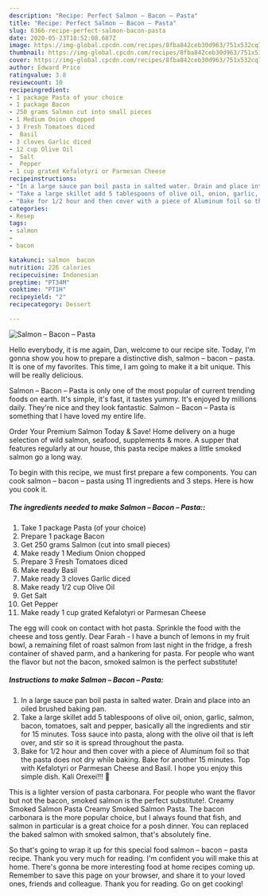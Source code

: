 ```yaml
---
description: "Recipe: Perfect Salmon – Bacon – Pasta"
title: "Recipe: Perfect Salmon – Bacon – Pasta"
slug: 6366-recipe-perfect-salmon-bacon-pasta
date: 2020-05-23T18:52:08.687Z
image: https://img-global.cpcdn.com/recipes/8fba842ceb30d963/751x532cq70/salmon-bacon-pasta-recipe-main-photo.jpg
thumbnail: https://img-global.cpcdn.com/recipes/8fba842ceb30d963/751x532cq70/salmon-bacon-pasta-recipe-main-photo.jpg
cover: https://img-global.cpcdn.com/recipes/8fba842ceb30d963/751x532cq70/salmon-bacon-pasta-recipe-main-photo.jpg
author: Edward Price
ratingvalue: 3.8
reviewcount: 10
recipeingredient:
- 1 package Pasta of your choice
- 1 package Bacon
- 250 grams Salmon cut into small pieces
- 1 Medium Onion chopped
- 3 Fresh Tomatoes diced
-  Basil
- 3 cloves Garlic diced
- 12 cup Olive Oil
-  Salt
-  Pepper
- 1 cup grated Kefalotyri or Parmesan Cheese
recipeinstructions:
- "In a large sauce pan boil pasta in salted water. Drain and place into an oiled brushed baking pan."
- "Take a large skillet add 5 tablespoons of olive oil, onion, garlic, salmon, bacon, tomatoes, salt and pepper, basically all the ingredients and stir for 15 minutes. Toss sauce into pasta, along with the olive oil that is left over, and stir so it is spread throughout the pasta."
- "Bake for 1/2 hour and then cover with a piece of Aluminum foil so that the pasta does not dry while baking. Bake for another 15 minutes. Top with Kefalotyri or Parmesan Cheese and Basil. I hope you enjoy this simple dish. Kali Orexei!!! 🙂"
categories:
- Resep
tags:
- salmon
- 
- bacon

katakunci: salmon  bacon
nutrition: 226 calories
recipecuisine: Indonesian
preptime: "PT34M"
cooktime: "PT1H"
recipeyield: "2"
recipecategory: Dessert

---
```



![Salmon – Bacon – Pasta](https://img-global.cpcdn.com/recipes/8fba842ceb30d963/751x532cq70/salmon-bacon-pasta-recipe-main-photo.jpg)

Hello everybody, it is me again, Dan, welcome to our recipe site. Today, I'm gonna show you how to prepare a distinctive dish, salmon – bacon – pasta. It is one of my favorites. This time, I am going to make it a bit unique. This will be really delicious.

Salmon – Bacon – Pasta is only one of the most popular of current trending foods on earth. It's simple, it's fast, it tastes yummy. It's enjoyed by millions daily. They're nice and they look fantastic. Salmon – Bacon – Pasta is something that I have loved my entire life.

Order Your Premium Salmon Today &amp; Save! Home delivery on a huge selection of wild salmon, seafood, supplements &amp; more. A supper that features regularly at our house, this pasta recipe makes a little smoked salmon go a long way.


To begin with this recipe, we must first prepare a few components. You can cook salmon – bacon – pasta using 11 ingredients and 3 steps. Here is how you cook it.

##### The ingredients needed to make Salmon – Bacon – Pasta::

1. Take 1 package Pasta (of your choice)
1. Prepare 1 package Bacon
1. Get 250 grams Salmon (cut into small pieces)
1. Make ready 1 Medium Onion chopped
1. Prepare 3 Fresh Tomatoes diced
1. Make ready  Basil
1. Make ready 3 cloves Garlic diced
1. Make ready 1/2 cup Olive Oil
1. Get  Salt
1. Get  Pepper
1. Make ready 1 cup grated Kefalotyri or Parmesan Cheese


The egg will cook on contact with hot pasta. Sprinkle the food with the cheese and toss gently. Dear Farah - I have a bunch of lemons in my fruit bowl, a remaining filet of roast salmon from last night in the fridge, a fresh container of shaved parm, and a hankering for pasta. For people who want the flavor but not the bacon, smoked salmon is the perfect substitute! 

##### Instructions to make Salmon – Bacon – Pasta:

1. In a large sauce pan boil pasta in salted water. Drain and place into an oiled brushed baking pan.
1. Take a large skillet add 5 tablespoons of olive oil, onion, garlic, salmon, bacon, tomatoes, salt and pepper, basically all the ingredients and stir for 15 minutes. Toss sauce into pasta, along with the olive oil that is left over, and stir so it is spread throughout the pasta.
1. Bake for 1/2 hour and then cover with a piece of Aluminum foil so that the pasta does not dry while baking. Bake for another 15 minutes. Top with Kefalotyri or Parmesan Cheese and Basil. I hope you enjoy this simple dish. Kali Orexei!!! 🙂


This is a lighter version of pasta carbonara. For people who want the flavor but not the bacon, smoked salmon is the perfect substitute!. Creamy Smoked Salmon Pasta Creamy Smoked Salmon Pasta. The bacon carbonara is the more popular choice, but I always found that fish, and salmon in particular is a great choice for a posh dinner. You can replaced the baked salmon with smoked salmon, that&#39;s absolutely fine. 

So that's going to wrap it up for this special food salmon – bacon – pasta recipe. Thank you very much for reading. I'm confident you will make this at home. There's gonna be more interesting food at home recipes coming up. Remember to save this page on your browser, and share it to your loved ones, friends and colleague. Thank you for reading. Go on get cooking!
